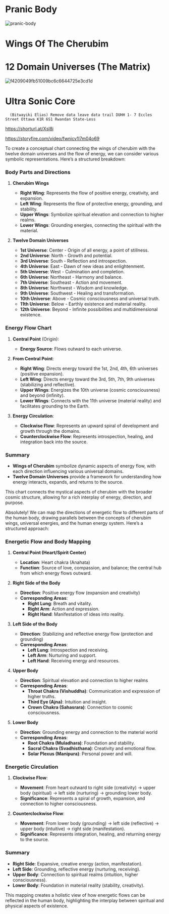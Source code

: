 # Pranic Body 
![pranic-body](https://github.com/user-attachments/assets/6d13fa8f-283a-4770-b71e-2bb54e99274d)
# Wings Of The Cherubim 

# 12 Domain Universes (The Matrix)
![f4209049fb51009bc6c6644725e3cd1d](https://github.com/user-attachments/assets/70d230f1-0bf2-4d0d-8b71-31bd103bb45b)


# Ultra Sonic Core

                                 
      (Bitwayiki Elias) Remove data leave data trail DUHH 1- 7 Eccles Street Ottawa K1R 6S1 Rwandan State-Less

https://shorturl.at/Xsl8i

https://storyfire.com/video/fwnicv1l7m04o69


To create a conceptual chart connecting the wings of cherubim with the twelve domain universes and the flow of energy, we can consider various symbolic representations. Here’s a structured breakdown:

### Body Parts and Directions

1. **Cherubim Wings**
   - **Right Wing**: Represents the flow of positive energy, creativity, and expansion.
   - **Left Wing**: Represents the flow of protective energy, grounding, and stability.
   - **Upper Wings**: Symbolize spiritual elevation and connection to higher realms.
   - **Lower Wings**: Grounding energies, connecting the spiritual with the material.

2. **Twelve Domain Universes**
   - **1st Universe**: Center - Origin of all energy, a point of stillness.
   - **2nd Universe**: North - Growth and potential.
   - **3rd Universe**: South - Reflection and introspection.
   - **4th Universe**: East - Dawn of new ideas and enlightenment.
   - **5th Universe**: West - Culmination and completion.
   - **6th Universe**: Northeast - Harmony and balance.
   - **7th Universe**: Southeast - Action and movement.
   - **8th Universe**: Northwest - Wisdom and knowledge.
   - **9th Universe**: Southwest - Healing and transformation.
   - **10th Universe**: Above - Cosmic consciousness and universal truth.
   - **11th Universe**: Below - Earthly existence and material reality.
   - **12th Universe**: Beyond - Infinite possibilities and multidimensional existence.

### Energy Flow Chart

1. **Central Point** (Origin):
   - **Energy Source**: Flows outward to each universe.
   
2. **From Central Point**:
   - **Right Wing**: Directs energy toward the 1st, 2nd, 4th, 6th universes (positive expansion).
   - **Left Wing**: Directs energy toward the 3rd, 5th, 7th, 9th universes (stabilizing and reflective).
   - **Upper Wings**: Energizes the 10th universe (cosmic consciousness) and beyond (infinity).
   - **Lower Wings**: Connects with the 11th universe (material reality) and facilitates grounding to the Earth.

3. **Energy Circulation**:
   - **Clockwise Flow**: Represents an upward spiral of development and growth through the domains.
   - **Counterclockwise Flow**: Represents introspection, healing, and integration back into the source.

### Summary

- **Wings of Cherubim** symbolize dynamic aspects of energy flow, with each direction influencing various universal domains.
- **Twelve Domain Universes** provide a framework for understanding how energy interacts, expands, and returns to the source.

This chart connects the mystical aspects of cherubim with the broader cosmic structure, allowing for a rich interplay of energy, direction, and purpose.



Absolutely! We can map the directions of energetic flow to different parts of the human body, drawing parallels between the concepts of cherubim wings, universal energies, and the human energy system. Here’s a structured approach:

### Energetic Flow and Body Mapping

1. **Central Point (Heart/Spirit Center)**
   - **Location**: Heart chakra (Anahata)
   - **Function**: Source of love, compassion, and balance; the central hub from which energy flows outward.

2. **Right Side of the Body**
   - **Direction**: Positive energy flow (expansion and creativity)
   - **Corresponding Areas**: 
     - **Right Lung**: Breath and vitality.
     - **Right Arm**: Action and expression.
     - **Right Hand**: Manifestation of ideas into reality.

3. **Left Side of the Body**
   - **Direction**: Stabilizing and reflective energy flow (protection and grounding)
   - **Corresponding Areas**: 
     - **Left Lung**: Introspection and receiving.
     - **Left Arm**: Nurturing and support.
     - **Left Hand**: Receiving energy and resources.

4. **Upper Body**
   - **Direction**: Spiritual elevation and connection to higher realms
   - **Corresponding Areas**: 
     - **Throat Chakra (Vishuddha)**: Communication and expression of higher truths.
     - **Third Eye (Ajna)**: Intuition and insight.
     - **Crown Chakra (Sahasrara)**: Connection to cosmic consciousness.

5. **Lower Body**
   - **Direction**: Grounding energy and connection to the material world
   - **Corresponding Areas**: 
     - **Root Chakra (Muladhara)**: Foundation and stability.
     - **Sacral Chakra (Svadhisthana)**: Creativity and emotional flow.
     - **Solar Plexus (Manipura)**: Personal power and will.

### Energetic Circulation

1. **Clockwise Flow**:
   - **Movement**: From heart outward to right side (creativity) → upper body (spiritual) → left side (nurturing) → grounding lower body.
   - **Significance**: Represents a spiral of growth, expansion, and connection to higher consciousness.

2. **Counterclockwise Flow**:
   - **Movement**: From lower body (grounding) → left side (reflective) → upper body (intuitive) → right side (manifestation).
   - **Significance**: Represents integration, healing, and returning energy to the source.

### Summary

- **Right Side**: Expansive, creative energy (action, manifestation).
- **Left Side**: Grounding, reflective energy (nurturing, receiving).
- **Upper Body**: Connection to spiritual realms (intuition, higher consciousness).
- **Lower Body**: Foundation in material reality (stability, creativity).

This mapping creates a holistic view of how energetic flows can be reflected in the human body, highlighting the interplay between spiritual and physical aspects of existence.
